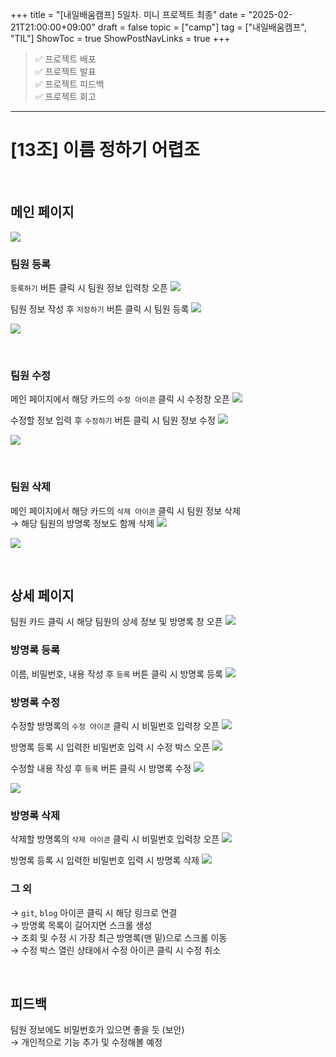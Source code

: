 +++
title = "[내일배움캠프] 5일차. 미니 프로젝트 최종"
date = "2025-02-21T21:00:00+09:00"
draft = false
topic = ["camp"]
tag = ["내일배움캠프", "TIL"]
ShowToc = true
ShowPostNavLinks = true
+++

> ✅ 프로젝트 배포  
✅ 프로젝트 발표  
✅ 프로젝트 피드백  
✅ 프로젝트 회고  

---

# [13조] 이름 정하기 어렵조

<br>

## 메인 페이지
![](https://velog.velcdn.com/images/ezro/post/3449fca5-1bf4-4a20-ad62-27100dab79df/image.png)

### 팀원 등록
`등록하기` 버튼 클릭 시 팀원 정보 입력창 오픈
![](https://velog.velcdn.com/images/ezro/post/03caaad7-3e0c-42ff-92bd-7b75f145319b/image.png)

팀원 정보 작성 후 `저장하기` 버튼 클릭 시 팀원 등록
![](https://velog.velcdn.com/images/ezro/post/2e135f2c-4c7f-4486-a183-13c71c3d14c5/image.png)

![](https://velog.velcdn.com/images/ezro/post/ac7cb6c0-281e-4a9b-8606-0db92378c463/image.png)

<br>

### 팀원 수정

메인 페이지에서 해당 카드의 `수정 아이콘` 클릭 시 수정창 오픈
![](https://velog.velcdn.com/images/ezro/post/38ac662d-8baa-4bc1-a332-872477a4c356/image.png)

수정할 정보 입력 후 `수정하기` 버튼 클릭 시 팀원 정보 수정
![](https://velog.velcdn.com/images/ezro/post/a8784abd-5d1d-4dd7-b17e-66c6f2dd4f9f/image.png)

![](https://velog.velcdn.com/images/ezro/post/2229a15a-e51f-4914-ac32-c45e226388dd/image.png)

<br>

### 팀원 삭제

메인 페이지에서 해당 카드의 `삭제 아이콘` 클릭 시 팀원 정보 삭제  
→ 해당 팀원의 방명록 정보도 함께 삭제
![](https://velog.velcdn.com/images/ezro/post/5f0c0ef1-f91f-47db-b913-51e8f0ed6204/image.png)

![](https://velog.velcdn.com/images/ezro/post/0089018d-259f-4c3a-b37d-af432112b3e3/image.png)

<br>

## 상세 페이지
팀원 카드 클릭 시 해당 팀원의 상세 정보 및 방명록 창 오픈
![](https://velog.velcdn.com/images/ezro/post/0bafdc9b-df55-4c41-a8bb-d4e37cebd600/image.png)

### 방명록 등록
이름, 비밀번호, 내용 작성 후 `등록` 버튼 클릭 시 방명록 등록
![](https://velog.velcdn.com/images/ezro/post/ebe6b43c-fcaa-4f96-88ef-7af0638c3eec/image.png)

### 방명록 수정
수정할 방명록의 `수정 아이콘` 클릭 시 비밀번호 입력창 오픈
![](https://velog.velcdn.com/images/ezro/post/1459e76a-1e98-4a74-9605-4f9722921c16/image.png)

방명록 등록 시 입력한 비밀번호 입력 시 수정 박스 오픈
![](https://velog.velcdn.com/images/ezro/post/4ff4cde6-3d7f-4d52-82ae-73f51c27352f/image.png)

수정할 내용 작성 후 `등록` 버튼 클릭 시 방명록 수정
![](https://velog.velcdn.com/images/ezro/post/752c44a4-926b-4d21-881a-117bfe53ac4d/image.png)

![](https://velog.velcdn.com/images/ezro/post/c4cfc3f0-4d73-4626-ad4d-4ad7e4a10091/image.png)

### 방명록 삭제
삭제할 방명록의 `삭제 아이콘` 클릭 시 비밀번호 입력창 오픈
![](https://velog.velcdn.com/images/ezro/post/68ea3275-e4c4-403f-8174-aabd8685ce7a/image.png)

방명록 등록 시 입력한 비밀번호 입력 시 방명록 삭제
![](https://velog.velcdn.com/images/ezro/post/d0700842-cb15-4a90-bdad-5975b2aae3bf/image.png)


### 그 외  
→ `git`, `blog` 아이콘 클릭 시 해당 링크로 연결  
→ 방명록 목록이 길어지면 스크롤 생성  
→ 조회 및 수정 시 가장 최근 방명록(맨 밑)으로 스크롤 이동  
→ 수정 박스 열린 상태에서 수정 아이콘 클릭 시 수정 취소  

<br>

## 피드백  
팀원 정보에도 비밀번호가 있으면 좋을 듯 (보안)  
→ 개인적으로 기능 추가 및 수정해볼 예정  

